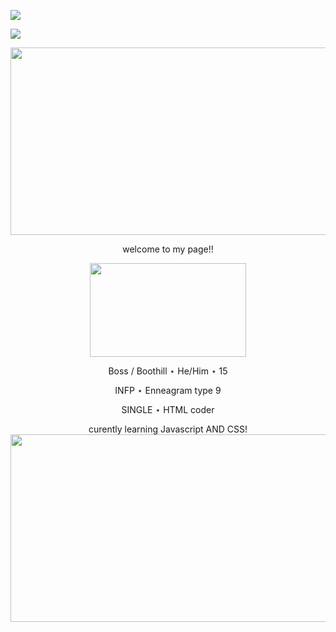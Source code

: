 ![](https://lastfm-recently-played.vercel.app/api?user=bugged_outtt&count=1)

![](https://komarev.com/ghpvc/?username=Gr1m-Reaper&color=blue)

<p align="center">

  <img width="850" height="300" src="https://64.media.tumblr.com/ee6ad469e0dc1c000f3822c016deadfb/b85385295494c507-06/s2048x3072/3067762cb8aba6c25a1a6bab80d6df6e5aa3aabf.gifv"> 
  
  <p align="center">
  welcome to my page!!
  
<p align="center">
  
  <img width="250" height="150" src="https://64.media.tumblr.com/fb702cea41a759d8d58331122972cd00/34a362979340b1ef-2a/s1280x1920/9449c7da30882aa46a246e64cee84bd9daba8032.pnj">

<p align="center">
Boss / Boothill ⋆ He/Him ⋆ 15
<p align="center">
INFP ⋆ Enneagram type 9
<p align="center">
SINGLE ⋆ HTML coder 
<p align="center">
curently learning Javascript AND CSS!

  <img width="850" height="300" src="https://64.media.tumblr.com/f6e16cd2a8ef4683f8134daea11842e8/b85385295494c507-30/s2048x3072/7cade7acff0a75da5de30b481cb0c265512f7b97.pnj">
